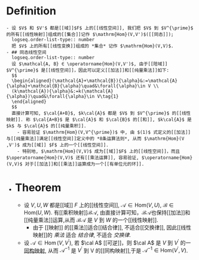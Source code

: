 # Definition
	- 设 $V$ 和 $V'$ 都是[[域]]$F$ 上的[[线性空间]], 我们把 $V$ 到 $V^{\prime}$ 的所有[[线性映射]]组成的[[集合]]记作 $\mathrm{Hom}(V,V')$([[同态]]); 
	  logseq.order-list-type:: number
	  把 $V$ 上的所有[[线性变换]]组成的 *集合* 记作 $\mathrm{Hom}(V,V)$.
	- ## 同态线性空间
	  logseq.order-list-type:: number
	  设 $\mathcal{A, B} ∈ \operatorname{Hom}(V,V')$, 由于[[陪域]] $V^{\prime}$ 是[[线性空间]]，因此可以定义[[加法]]和[[纯量乘法]]如下:
	  $$
	  \begin{aligned}(\mathcal{A}+\mathcal{B}){\alpha}&:=\mathcal{A}{\alpha}+\mathcal{B}{\alpha}\quad&\forall{\alpha}\in V \\
	  (k\mathcal{A}){\alpha}&:=k(\mathcal{A}{\alpha})\quad&\forall{\alpha}\in V\tag{1}
	  \end{aligned}
	  $$
	  直接计算可知, $\cal{A+B}$, $k\cal{A}$ 都是 $V$ 到 $V^{\prime}$ 的[[线性映射]]. 称 $\cal{A+B}$ 是 $\cal{A}$ 和 $\cal{B}$ 的[[和]], $k\cal{A}$ 是 $k$ 与 $\cal{A}$ 的[[纯量乘积]].
		- 容易验证 $\mathrm{Hom}(V,V^{\prime})$ 中, 由 $(1)$ 式定义的[[加法]]与[[纯量乘法]]满足[[线性空间]]定义中的 *8条运算法则*, 从而 $\mathrm{Hom}(V ,V')$ 成为[[域]] $F$ 上的一个[[线性空间]].
		- 特别地, $\mathrm{Hom}(V,V)$ 成为[[域]]$F$ 上的[[线性空间]]，而且 $\operatorname{Hom}(V,V)$ 还有[[乘法运算]], 容易验证, $\operatorname{Hom}(V,V)$ 对于[[加法]]和[[乘法]]运算成为一个[[有单位元的环]].
- # Theorem
	- 设 $V, U, W$ 都是[[域]] $F$ 上的[[线性空间]], $\mathcal{A}∈ \mathrm{Hom}(V,U)$, $\mathcal{B}\in\mathrm{Hom}(U,W)$. 
	  有[[乘积映射]]$\mathcal{BA}$, 由直接计算可知，$\mathcal{BA}$也保持[[加法]]和[[纯量乘法]]运算,从而 $\mathcal{BA}$ 是 $V$ 到 $W$ 的一个[[线性映射]].
		- 由于 [[映射]] 的[[乘法]]适合[[结合律]], 不适合[[交换律]], 
		  因此[[线性映射]]的 *乘法* 适合 *结合律*, 不适合 *交换律*.
	- 设 $\mathcal{A}\in\operatorname{Hom}(V,V^{\prime})$, 若 $\cal A$ [[可逆]]，则 $\cal A$ 是 $V$ 到 $V^{\prime}$ 的一[同构映射]([[线性空间的同构]]), 从而 $\mathcal{A}^{-1}$ 是 $V^{\prime}$ 到 $\text{V}$ 的[[同构映射]],于是 $\mathcal{A}^{-1}\in\mathrm{Hom}(V^{\prime},V)$.